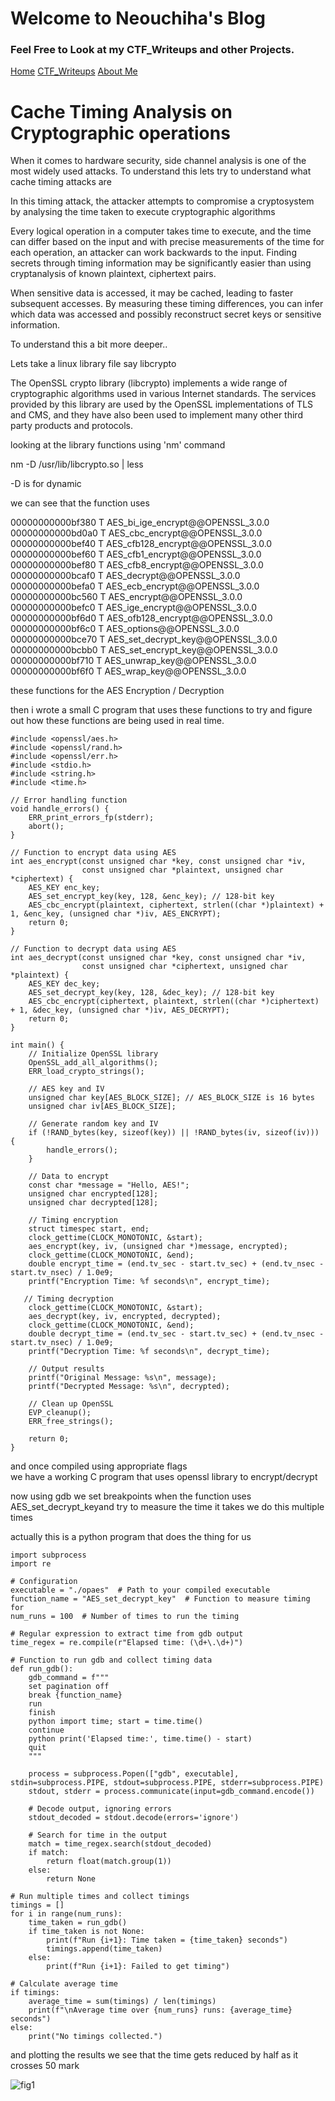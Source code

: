 # Welcome to Neouchiha's Blog

### Feel Free to Look at my CTF_Writeups and other Projects.

[Home](https://npranav7619.github.io/)
[CTF_Writeups](https://npranav7619.github.io/CTF_Writeups)
[About Me](https://npranav7619.github.io/Aboutme)

# Cache Timing Analysis on Cryptographic operations

When it comes to hardware security, side channel analysis is one of the most widely used attacks.
To understand this lets try to understand what cache timing attacks are

In this timing attack, the attacker attempts to compromise a cryptosystem by analysing the time 
taken to execute cryptographic algorithms

Every logical operation in a computer takes time to execute, and the time can differ based on the input
and with precise measurements of the time for each operation, an attacker can work backwards to the input.
Finding secrets through timing information may be significantly easier than using cryptanalysis of known 
plaintext, ciphertext pairs.

When sensitive data is accessed, it may be cached, leading to faster subsequent accesses. 
By measuring these timing differences, you can infer which data was accessed and possibly 
reconstruct secret keys or sensitive information.


To understand this a bit more deeper..

Lets take a linux library file say libcrypto 

The OpenSSL crypto library (libcrypto) implements a wide range of cryptographic algorithms used in various 
Internet standards. The services provided by this library are used by the OpenSSL implementations of TLS 
and CMS, and they have also been used to implement many other third party products and protocols.

looking at the library functions using 'nm' command 

nm -D /usr/lib/libcrypto.so | less

-D is for dynamic

we can see that the function uses  



00000000000bf380 T AES_bi_ige_encrypt@@OPENSSL_3.0.0
00000000000bd0a0 T AES_cbc_encrypt@@OPENSSL_3.0.0
00000000000bef40 T AES_cfb128_encrypt@@OPENSSL_3.0.0
00000000000bef60 T AES_cfb1_encrypt@@OPENSSL_3.0.0
00000000000bef80 T AES_cfb8_encrypt@@OPENSSL_3.0.0
00000000000bcaf0 T AES_decrypt@@OPENSSL_3.0.0
00000000000befa0 T AES_ecb_encrypt@@OPENSSL_3.0.0
00000000000bc560 T AES_encrypt@@OPENSSL_3.0.0
00000000000befc0 T AES_ige_encrypt@@OPENSSL_3.0.0
00000000000bf6d0 T AES_ofb128_encrypt@@OPENSSL_3.0.0
00000000000bf6c0 T AES_options@@OPENSSL_3.0.0
00000000000bce70 T AES_set_decrypt_key@@OPENSSL_3.0.0
00000000000bcbb0 T AES_set_encrypt_key@@OPENSSL_3.0.0
00000000000bf710 T AES_unwrap_key@@OPENSSL_3.0.0
00000000000bf6f0 T AES_wrap_key@@OPENSSL_3.0.0



these functions for the AES Encryption / Decryption

then i wrote a small C program that uses these functions to try and figure out how these functions are being used in real time.


```
#include <openssl/aes.h>
#include <openssl/rand.h>
#include <openssl/err.h>
#include <stdio.h>
#include <string.h>
#include <time.h>

// Error handling function
void handle_errors() {
    ERR_print_errors_fp(stderr);
    abort();
}

// Function to encrypt data using AES
int aes_encrypt(const unsigned char *key, const unsigned char *iv,
                const unsigned char *plaintext, unsigned char *ciphertext) {
    AES_KEY enc_key;
    AES_set_encrypt_key(key, 128, &enc_key); // 128-bit key
    AES_cbc_encrypt(plaintext, ciphertext, strlen((char *)plaintext) + 1, &enc_key, (unsigned char *)iv, AES_ENCRYPT);
    return 0;
}

// Function to decrypt data using AES
int aes_decrypt(const unsigned char *key, const unsigned char *iv,
                const unsigned char *ciphertext, unsigned char *plaintext) {
    AES_KEY dec_key;
    AES_set_decrypt_key(key, 128, &dec_key); // 128-bit key
    AES_cbc_encrypt(ciphertext, plaintext, strlen((char *)ciphertext) + 1, &dec_key, (unsigned char *)iv, AES_DECRYPT);
    return 0;
}

int main() {
    // Initialize OpenSSL library
    OpenSSL_add_all_algorithms();
    ERR_load_crypto_strings();

    // AES key and IV
    unsigned char key[AES_BLOCK_SIZE]; // AES_BLOCK_SIZE is 16 bytes
    unsigned char iv[AES_BLOCK_SIZE];

    // Generate random key and IV
    if (!RAND_bytes(key, sizeof(key)) || !RAND_bytes(iv, sizeof(iv))) {
        handle_errors();
    }

    // Data to encrypt
    const char *message = "Hello, AES!";
    unsigned char encrypted[128];
    unsigned char decrypted[128];

    // Timing encryption
    struct timespec start, end;
    clock_gettime(CLOCK_MONOTONIC, &start);
    aes_encrypt(key, iv, (unsigned char *)message, encrypted);
    clock_gettime(CLOCK_MONOTONIC, &end);
    double encrypt_time = (end.tv_sec - start.tv_sec) + (end.tv_nsec - start.tv_nsec) / 1.0e9;
    printf("Encryption Time: %f seconds\n", encrypt_time);

   // Timing decryption
    clock_gettime(CLOCK_MONOTONIC, &start);
    aes_decrypt(key, iv, encrypted, decrypted);
    clock_gettime(CLOCK_MONOTONIC, &end);
    double decrypt_time = (end.tv_sec - start.tv_sec) + (end.tv_nsec - start.tv_nsec) / 1.0e9;
    printf("Decryption Time: %f seconds\n", decrypt_time);

    // Output results
    printf("Original Message: %s\n", message);
    printf("Decrypted Message: %s\n", decrypted);

    // Clean up OpenSSL
    EVP_cleanup();
    ERR_free_strings();

    return 0;
}
```

and once compiled using appropriate flags  
we have a working C program that uses openssl library to encrypt/decrypt

now using gdb  we set breakpoints when the function uses AES_set_decrypt_keyand try to measure the time it takes
we do this multiple times 


actually this is a python program that does the thing for us 

```
import subprocess
import re

# Configuration
executable = "./opaes"  # Path to your compiled executable
function_name = "AES_set_decrypt_key"  # Function to measure timing for
num_runs = 100  # Number of times to run the timing

# Regular expression to extract time from gdb output
time_regex = re.compile(r"Elapsed time: (\d+\.\d+)")

# Function to run gdb and collect timing data
def run_gdb():
    gdb_command = f"""
    set pagination off
    break {function_name}
    run
    finish
    python import time; start = time.time()
    continue
    python print('Elapsed time:', time.time() - start)
    quit
    """

    process = subprocess.Popen(["gdb", executable], stdin=subprocess.PIPE, stdout=subprocess.PIPE, stderr=subprocess.PIPE)
    stdout, stderr = process.communicate(input=gdb_command.encode())

    # Decode output, ignoring errors
    stdout_decoded = stdout.decode(errors='ignore')

    # Search for time in the output
    match = time_regex.search(stdout_decoded)
    if match:
        return float(match.group(1))
    else:
        return None

# Run multiple times and collect timings
timings = []
for i in range(num_runs):
    time_taken = run_gdb()
    if time_taken is not None:
        print(f"Run {i+1}: Time taken = {time_taken} seconds")
        timings.append(time_taken)
    else:
        print(f"Run {i+1}: Failed to get timing")

# Calculate average time
if timings:
    average_time = sum(timings) / len(timings)
    print(f"\nAverage time over {num_runs} runs: {average_time} seconds")
else:
    print("No timings collected.")

```

and plotting the results we see that the time gets reduced by half as it crosses 50 mark

![fig1](Figure_1.png)


